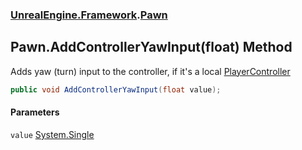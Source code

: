 ### [UnrealEngine.Framework](UnrealEngine_Framework.md 'UnrealEngine.Framework').[Pawn](Pawn.md 'UnrealEngine.Framework.Pawn')
## Pawn.AddControllerYawInput(float) Method
Adds yaw (turn) input to the controller, if it's a local [PlayerController](PlayerController.md 'UnrealEngine.Framework.PlayerController')
```csharp
public void AddControllerYawInput(float value);
```
#### Parameters
<a name='UnrealEngine_Framework_Pawn_AddControllerYawInput(float)_value'></a>
`value` [System.Single](https://docs.microsoft.com/en-us/dotnet/api/System.Single 'System.Single')  
  

